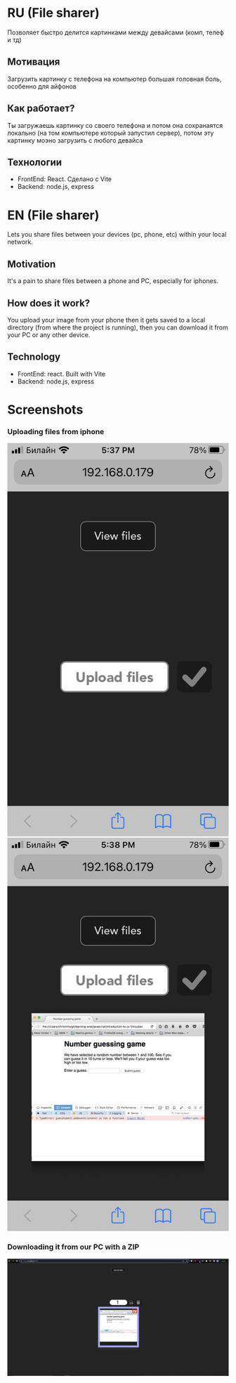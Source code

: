 # RU (File sharer)
Позволяет быстро делится картинками между девайсами (комп, телеф и тд)

## Мотивация
Загрузить картинку с телефона на компьютер большая головная боль, особенно для айфонов

## Как работает?
Ты загружаешь картинку со своего телефона и потом она сохранаятся локально (на том компьютере который запустил сервер), потом эту картинку моэно загрузить с любого девайса

## Технологии
- FrontEnd: React. Сделано с Vite
- Backend: node.js, express

# EN (File sharer)
Lets you share files between your devices (pc, phone, etc) within your local network.

## Motivation
It's a pain to share files between a phone and PC, especially for iphones.

## How does it work?
You upload your image from your phone then it gets saved to a local directory (from where the project is running), then you can download it from your PC or any other device.

## Technology
- FrontEnd: react. Built with Vite
- Backend: node.js, express

# Screenshots
### Uploading files from iphone
![alt text](./screenshots/uploading_1.jpg?raw=true "Uploading1")
![alt text](./screenshots/uploading_2.jpg?raw=true "Uploading2")

### Downloading it from our PC with a ZIP
![alt text](./screenshots/downloading.jpg?raw=true "Downloading")
